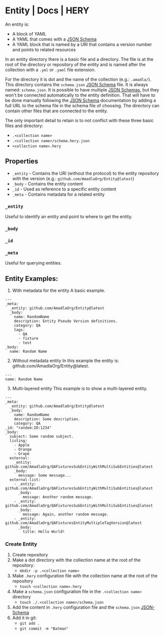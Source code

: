 # Entity | Docs | HERY
An entity is:
- A block of YAML
- A YAML that comes with a [JSON Schema](https://json-schema.org/)
- A YAML block that is named by a URI that contains a version number and points to related resources

In an entity directory there is a basic file and a directory. The file is at the root of the directory or repository of
the entity and is named after the collection with a `.yml` or `.yaml` file extension.

For the directory it is dot and the name of the collection (e.g.: `.amadla/`). This directory contains the `schema.json`
[JSON Schema](https://json-schema.org/) file. It is always named: `schema.json`. It is possible to have multiple
[JSON Schemas](https://json-schema.org/), but they won't be connected automatically to the entity definition. That will
have to be done manually following the [JSON Schema](https://json-schema.org/) documentation by adding a full URL to
the schema file in the schema file of choosing. The directory can contain other files that are connected to the entity.

The only important detail to retain is to not conflict with these three basic files and directory:
- `.<collection name>`
- `.<collection name>/schema.hery.json`
- `<collection name>.hery`

## Properties
- `_entity` - Contains the URI (without the protocol) to the entity repository with the version (e.g.: `github.com/AmadlaOrg/Entity@latest`)
- `_body` - Contains the entity content
- `_id` - Used as reference to a specific entity content
- `_meta` - Contains metadata for a related entity

### `_entity`
Useful to identify an entity and point to where to get the entity.

### `_body`

### `_id`

### `_meta`
Useful for querying entities.

## Entity Examples:

1. With metadata for the entity
A basic example.
```hery
---
_meta:
  _entity: github.com/AmadlaOrg/Entity@latest
  _body:
    name: RandomName
    description: Entity Pseudo Version definitions.
    category: QA
    tags:
      - QA
      - fixture
      - test
_body:
  name: Random Name
```

2. Without metadata entity
In this example the entity is: github.com/AmadlaOrg/Entity@latest.
```hery
---
name: Random Name
```

3. Multi-layered entity
This example is to show a multi-layered entity.
```hery
---
_meta:
  _entity: github.com/AmadlaOrg/Entity@latest
  _body:
    name: RandomName
    description: Some description.
    category: QA
_id: "random:ID:1234"
_body:
  subject: Some random subject.
  listing:
    - Apple
    - Orange
    - Grape
  external:
    _entity: github.com/AmadlaOrg/QAFixturesSubEntityWithMultiSubEntities@latest
    _body:
      message: Some message...
  external-list:
    - _entity: github.com/AmadlaOrg/QAFixturesSubEntityWithMultiSubEntities@latest
      _body:
        message: Another random message.
    - _entity: github.com/AmadlaOrg/QAFixturesSubEntityWithMultiSubEntities@latest
      _body:
        message: Again, another random message.
    - _entity: github.com/AmadlaOrg/QAFixturesEntityMultipleTagVersion@latest
      _body:
        title: Hello World!
```

### Create Entity
1. Create repository
2. Make a dot directory with the collection name at the root of the repository:
    - `mkdir -p .<collection name>`
3. Make `.hery` configuration file with the collection name at the root of the repository
    - `touch <collection name>.hery`
4. Make a `schema.json` configuration file in the `.<collection name>` directory
    - `touch ./.<collection name>/schema.json`
5. Add the content in `.hery` configuration file and the `schema.json` [JSON-Schema](https://json-schema.org/)
6. Add it in git:
    - `git add .`
    - `git commit -m "Batman"`
